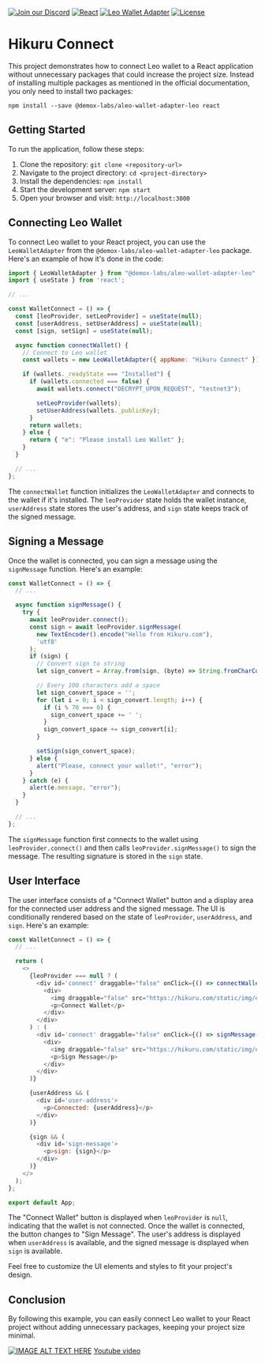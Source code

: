 [![Join our Discord](https://img.shields.io/discord/1234567890?color=%237289DA&label=Join%20our%20Discord&logo=discord&logoColor=white)](https://discord.gg/N5aazku2)
[![React](https://img.shields.io/badge/React-18.0.2-blue.svg)](https://reactjs.org/)
[![Leo Wallet Adapter](https://img.shields.io/badge/Leo%20Wallet%20Adapter-1.0.0-green.svg)](https://github.com/demox-labs/aleo-wallet-adapter-leo)
[![License](https://img.shields.io/badge/license-MIT-orange.svg)](https://opensource.org/licenses/MIT)

# Hikuru Connect

This project demonstrates how to connect Leo wallet to a React application without unnecessary packages that could increase the project size. Instead of installing multiple packages as mentioned in the official documentation, you only need to install two packages:

```shell
npm install --save @demox-labs/aleo-wallet-adapter-leo react
```

## Getting Started

To run the application, follow these steps:

1. Clone the repository: `git clone <repository-url>`
2. Navigate to the project directory: `cd <project-directory>`
3. Install the dependencies: `npm install`
4. Start the development server: `npm start`
5. Open your browser and visit: `http://localhost:3000`

## Connecting Leo Wallet

To connect Leo wallet to your React project, you can use the `LeoWalletAdapter` from the `@demox-labs/aleo-wallet-adapter-leo` package. Here's an example of how it's done in the code:

```javascript
import { LeoWalletAdapter } from "@demox-labs/aleo-wallet-adapter-leo";
import { useState } from 'react';

// ...

const WalletConnect = () => {
  const [leoProvider, setLeoProvider] = useState(null);
  const [userAddress, setUserAddress] = useState(null);
  const [sign, setSign] = useState(null);

  async function connectWallet() {
    // Connect to Leo wallet
    const wallets = new LeoWalletAdapter({ appName: "Hikuru Connect" });

    if (wallets._readyState === "Installed") {
      if (wallets.connected === false) {
        await wallets.connect("DECRYPT_UPON_REQUEST", "testnet3");

        setLeoProvider(wallets);
        setUserAddress(wallets._publicKey);
      }
      return wallets;
    } else {
      return { "e": "Please install Leo Wallet" };
    }
  }

  // ...
};
```

The `connectWallet` function initializes the `LeoWalletAdapter` and connects to the wallet if it's installed. The `leoProvider` state holds the wallet instance, `userAddress` state stores the user's address, and `sign` state keeps track of the signed message.

## Signing a Message

Once the wallet is connected, you can sign a message using the `signMessage` function. Here's an example:

```javascript
const WalletConnect = () => {
  // ...

  async function signMessage() {
    try {
      await leoProvider.connect();
      const sign = await leoProvider.signMessage(
        new TextEncoder().encode("Hello from Hikuru.com"),
        'utf8'
      );
      if (sign) {
        // Convert sign to string
        let sign_convert = Array.from(sign, (byte) => String.fromCharCode(byte)).join('');

        // Every 100 characters add a space
        let sign_convert_space = '';
        for (let i = 0; i < sign_convert.length; i++) {
          if (i % 70 === 0) {
            sign_convert_space += ' ';
          }
          sign_convert_space += sign_convert[i];
        }

        setSign(sign_convert_space);
      } else {
        alert("Please, connect your wallet!", "error");
      }
    } catch (e) {
      alert(e.message, "error");
    }
  }

  // ...
};
```

The `signMessage` function first connects to the wallet using `leoProvider.connect()` and then calls `leoProvider.signMessage()` to sign the message. The resulting signature is stored in the `sign` state.

## User Interface

The user interface consists of a "Connect Wallet" button and a display area for the connected user address and the signed message. The UI is conditionally rendered based on the state of `leoProvider`, `userAddress`, and `sign`. Here's an example:

```javascript
const WalletConnect = () => {
  // ...

  return (
    <>
      {leoProvider === null ? (
        <div id='connect' draggable="false" onClick={() => connectWallet()}>
          <div>
            <img draggable="false" src="https://hikuru.com/static/img/exchanges/aleowallet.svg" alt="Connect" />
            <p>Connect Wallet</p>
          </div>
        </div>
      ) : (
        <div id='connect' draggable="false" onClick={() => signMessage()}>
          <div>
            <img draggable="false" src="https://hikuru.com/static/img/exchanges/aleowallet.svg" alt="Connect" />
            <p>Sign Message</p>
          </div>
        </div>
      )}

      {userAddress && (
        <div id='user-address'>
          <p>Connected: {userAddress}</p>
        </div>
      )}

      {sign && (
        <div id='sign-message'>
          <p>sign: {sign}</p>
        </div>
      )}
    </>
  );
};

export default App;
```

The "Connect Wallet" button is displayed when `leoProvider` is `null`, indicating that the wallet is not connected. Once the wallet is connected, the button changes to "Sign Message". The user's address is displayed when `userAddress` is available, and the signed message is displayed when `sign` is available.

Feel free to customize the UI elements and styles to fit your project's design.

## Conclusion

By following this example, you can easily connect Leo wallet to your React project without adding unnecessary packages, keeping your project size minimal.


[![IMAGE ALT TEXT HERE](https://github.com/HikuruOfficial/hikuru-react-leo-wallet/assets/132744928/f49a262e-b979-4ebc-9c55-3727aa45c20f)](https://www.youtube.com/watch?v=w1cuLUzXtJs)
[Youtube video](https://www.youtube.com/watch?v=w1cuLUzXtJs)
